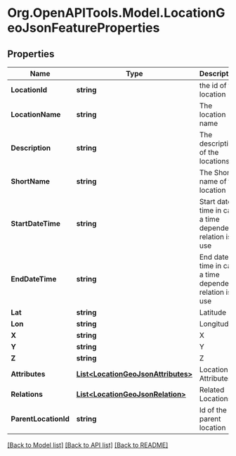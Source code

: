 # Org.OpenAPITools.Model.LocationGeoJsonFeatureProperties

## Properties

Name | Type | Description | Notes
------------ | ------------- | ------------- | -------------
**LocationId** | **string** | the id of the location | 
**LocationName** | **string** | The location name | [optional] 
**Description** | **string** | The description of the locations | [optional] 
**ShortName** | **string** | The Short name of the location | [optional] 
**StartDateTime** | **string** | Start date time in case a time dependent relation is use | [optional] 
**EndDateTime** | **string** | End date time in case a time dependent relation is use | [optional] 
**Lat** | **string** | Latitude | [optional] 
**Lon** | **string** | Longitude | [optional] 
**X** | **string** | X | [optional] 
**Y** | **string** | Y | [optional] 
**Z** | **string** | Z | [optional] 
**Attributes** | [**List&lt;LocationGeoJsonAttributes&gt;**](LocationGeoJsonAttributes.md) | Location Attributes | [optional] 
**Relations** | [**List&lt;LocationGeoJsonRelation&gt;**](LocationGeoJsonRelation.md) | Related Locations | [optional] 
**ParentLocationId** | **string** | Id of the parent location | [optional] 

[[Back to Model list]](../README.md#documentation-for-models) [[Back to API list]](../README.md#documentation-for-api-endpoints) [[Back to README]](../README.md)

